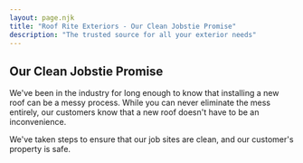 ```yaml
---
layout: page.njk
title: "Roof Rite Exteriors - Our Clean Jobstie Promise"
description: "The trusted source for all your exterior needs"
---
```


## Our Clean Jobstie Promise

We've been in the industry for long enough to know that installing a new roof can be a messy process. While you can never eliminate the mess
entirely, our customers know that a new roof doesn't have to be an inconvenience.

We've taken steps to ensure that our job sites are clean, and our customer's property is safe.
